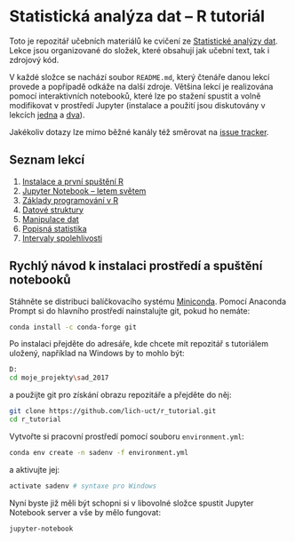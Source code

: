 # Statistická analýza dat &ndash; R tutoriál

Toto je repozitář učebních materiálů ke cvičení ze [Statistické analýzy dat](https://student.vscht.cz/predmety/index.php?do=predmet&kod=N143042). Lekce jsou organizované do složek, které obsahují jak učební text, tak i zdrojový kód. 

V každé složce se nachází soubor `README.md`, který čtenáře danou lekcí provede a popřípadě odkáže na další zdroje. Většina lekcí je realizována pomocí interaktivních notebooků, které lze po stažení spustit a volně modifikovat v prostředí Jupyter (instalace a použití jsou diskutovány v lekcích [jedna](01) a [dva](02)).

Jakékoliv dotazy lze mimo běžné kanály též směrovat na [issue tracker](https://github.com/martin-sicho/r_tutorial/issues).

## Seznam lekcí

1. [Instalace a první spuštění R](./01)
2. [Jupyter Notebook &ndash; letem světem](./02)
3. [Základy programování v R](./03)
4. [Datové struktury](./04)
5. [Manipulace dat](./05)
6. [Popisná statistika](./06)
7. [Intervaly spolehlivosti](./07)

## Rychlý návod k instalaci prostředí a spuštění notebooků

Stáhněte se distribuci balíčkovacího systému [Miniconda](https://conda.io/miniconda.html). Pomocí Anaconda Prompt si do hlavního prostředí nainstalujte git, pokud ho nemáte:

```bash
conda install -c conda-forge git
```

Po instalaci přejděte do adresáře, kde chcete mít repozitář s tutoriálem uložený, například na Windows by to mohlo být:

```bash
D:
cd moje_projekty\sad_2017
```

a použijte git pro získání obrazu repozitáře a přejděte do něj:

```bash
git clone https://github.com/lich-uct/r_tutorial.git
cd r_tutorial
```
Vytvořte si pracovní prostředí pomocí souboru `environment.yml`:

```bash
conda env create -n sadenv -f environment.yml
```

a aktivujte jej:

```bash
activate sadenv # syntaxe pro Windows
```

Nyní byste již měli být schopni si v libovolné složce spustit Jupyter Notebook server a vše by mělo fungovat:

```
jupyter-notebook
```
